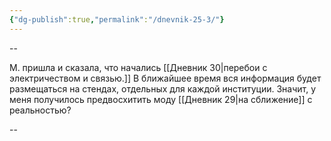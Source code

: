 ```yaml
---
{"dg-publish":true,"permalink":"/dnevnik-25-3/"}
---
```



--

М. пришла и сказала, что начались [[Дневник 30\|перебои с электричеством и связью.]] В ближайшее время вся информация будет размещаться на стендах, отдельных для каждой институции. Значит, у меня получилось предвосхитить моду [[Дневник 29\|на сближение]] с реальностью?

--